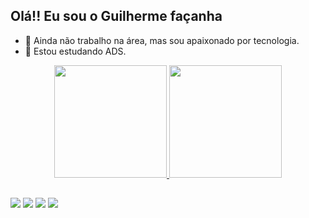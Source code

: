  ## Olá!! Eu sou o Guilherme façanha

- 🔭 Ainda não trabalho na área, mas sou apaixonado por tecnologia.
- 🌱 Estou estudando ADS.

<div align="center">
  <a href="https://github.com/guilherme-CF">
  <img height="180em" src="https://github-readme-stats.vercel.app/api?username=guilherme-CF&show_icons=true&theme=github_dark&include_all_commits=true&count_private=true"/>
  <img height="180em" src="https://github-readme-stats.vercel.app/api/top-langs/?username=guilherme-CF&layout=compact&langs_count=7&theme=github_dark"/>
</div>

  
  ##
 
<div> 
  <a href="https://instagram.com/gui.facanha" target="_blank"><img src="https://img.shields.io/badge/-Instagram-%23E4405F?style=for-the-badge&logo=instagram&logoColor=white" target="_blank"></a>
 	<a href="https://www.twitch.tv/guifacanha" target="_blank"><img src="https://img.shields.io/badge/Twitch-9146FF?style=for-the-badge&logo=twitch&logoColor=white" target="_blank"></a>
  <a href = "mailto:contatoguifacanha@outlook.com"><img src="https://img.shields.io/badge/-Gmail-%23333?style=for-the-badge&logo=gmail&logoColor=white" target="_blank"></a>
 <a href="https://www.linkedin.com/in/guilherme-carlos-385ba71a8/" target="_blank"><img src="https://img.shields.io/badge/-LinkedIn-%230077B5?style=for-the-badge&logo=linkedin&logoColor=white" target="_blank"></a> 
 
  
 
 
</div>
